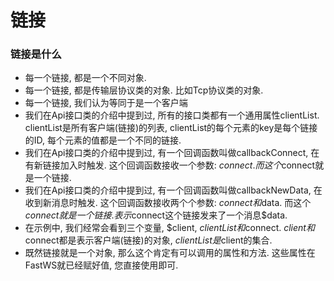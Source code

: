 # 链接

### 链接是什么
- 每一个链接, 都是一个不同对象. 
- 每一个链接, 都是传输层协议类的对象. 比如Tcp协议类的对象.
- 每一个链接, 我们认为等同于是一个客户端
- 我们在Api接口类的介绍中提到过, 所有的接口类都有一个通用属性clientList. clientList是所有客户端(链接)的列表, clientList的每个元素的key是每个链接的ID, 每个元素的值都是一个不同的链接.
- 我们在Api接口类的介绍中提到过, 有一个回调函数叫做callbackConnect, 在有新链接加入时触发. 这个回调函数接收一个参数: $connect. 而这个$connect就是一个链接.
- 我们在Api接口类的介绍中提到过, 有一个回调函数叫做callbackNewData, 在收到新消息时触发. 这个回调函数接收两个个参数: $connect和$data. 而这个$connect就是一个链接. 表示$connect这个链接发来了一个消息$data.
- 在示例中, 我们经常会看到三个变量, $client, $clientList和$connect. $client和$connect都是表示客户端(链接)的对象, $clientList是$client的集合.
- 既然链接就是一个对象, 那么这个肯定有可以调用的属性和方法. 这些属性在FastWS就已经赋好值, 您直接使用即可.
